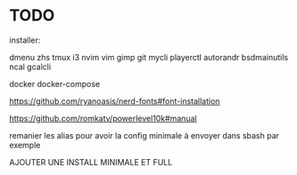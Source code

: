 # TODO

installer:

dmenu
zhs
tmux
i3
nvim
vim
gimp
git
mycli
playerctl
autorandr
bsdmainutils
ncal
gcalcli


docker
docker-compose

https://github.com/ryanoasis/nerd-fonts#font-installation

https://github.com/romkatv/powerlevel10k#manual

remanier les alias pour avoir la config minimale à envoyer dans sbash par exemple


AJOUTER UNE INSTALL MINIMALE ET FULL
